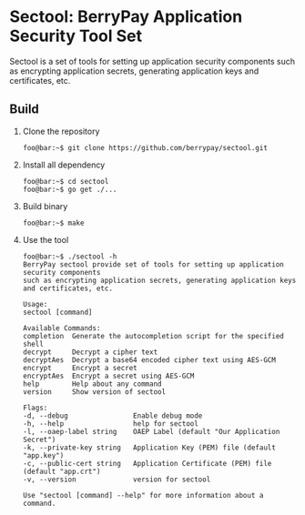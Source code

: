 # Sectool: BerryPay Application Security Tool Set

Sectool is a set of tools for setting up application security components such as encrypting application secrets, generating application keys and certificates, etc.

## Build

1. Clone the repository

   ```console
   foo@bar:~$ git clone https://github.com/berrypay/sectool.git
   ```

2. Install all dependency

   ```console
   foo@bar:~$ cd sectool
   foo@bar:~$ go get ./...
   ```

3. Build binary

   ```console
   foo@bar:~$ make
   ```

4. Use the tool

   ```console
   foo@bar:~$ ./sectool -h
   BerryPay sectool provide set of tools for setting up application security components
   such as encrypting application secrets, generating application keys and certificates, etc.

   Usage:
   sectool [command]

   Available Commands:
   completion  Generate the autocompletion script for the specified shell
   decrypt     Decrypt a cipher text
   decryptAes  Decrypt a base64 encoded cipher text using AES-GCM
   encrypt     Encrypt a secret
   encryptAes  Encrypt a secret using AES-GCM
   help        Help about any command
   version     Show version of sectool

   Flags:
   -d, --debug                Enable debug mode
   -h, --help                 help for sectool
   -l, --oaep-label string    OAEP Label (default "Our Application Secret")
   -k, --private-key string   Application Key (PEM) file (default "app.key")
   -c, --public-cert string   Application Certificate (PEM) file (default "app.crt")
   -v, --version              version for sectool

   Use "sectool [command] --help" for more information about a command.
   ```
